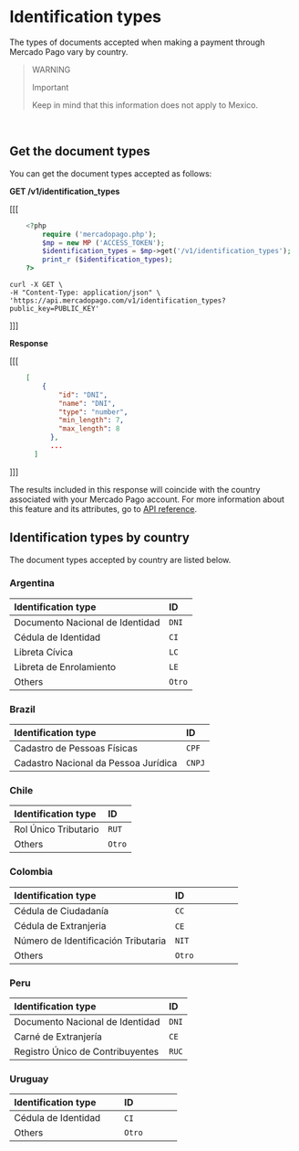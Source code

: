 
# Identification types

The types of documents accepted when making a payment through Mercado Pago vary by country.<br>

> WARNING
>
> Important
>
> Keep in mind that this information does not apply to Mexico.

<br>

## Get the document types

You can get the document types accepted as follows:

**GET /v1/identification_types**


[[[
```php
    <?php
        require ('mercadopago.php');
        $mp = new MP ('ACCESS_TOKEN');
        $identification_types = $mp->get('/v1/identification_types');
        print_r ($identification_types);
    ?>
```
```curl
curl -X GET \
-H "Content-Type: application/json" \
'https://api.mercadopago.com/v1/identification_types?public_key=PUBLIC_KEY'
```
]]]

**Response**


[[[
```json
    [
        {
            "id": "DNI",
            "name": "DNI",
            "type": "number",
            "min_length": 7,
            "max_length": 8
          },
          ...
      ]
```
]]]

The results included in this response will coincide with the country associated with your Mercado Pago account. For more information about this feature and its attributes, go to  [API reference](https://www.mercadopago.com.ar/developers/en/reference/identification_types/endpoints/_identification_types/get.yaml).

## Identification types by country

The document types accepted by country are listed below.

### Argentina

Identification type             | ID                       |
:------------------------------ | :----------------------- |
Documento Nacional de Identidad | `DNI`                    |
Cédula de Identidad             | `CI`                     |
Libreta Cívica                  | `LC`                     |
Libreta de Enrolamiento         | `LE`                     |
Others                          | `Otro`                   |

### Brazil

Identification type         | ID                       |
:-------------------------- | :----------------------- |
Cadastro de Pessoas Físicas | `CPF`                    |
Cadastro Nacional da Pessoa Jurídica | `CNPJ`                   |


### Chile

Identification type        | ID                       |
:------------------------- | :----------------------- |
Rol Único Tributario       | `RUT`                    |
Others                     | `Otro`                   |

### Colombia

Identification type                 | ID                       |
:---------------------------------- | :----------------------- |
Cédula de Ciudadanía                | `CC`                     |
Cédula de Extranjeria               | `CE`                     |
Número de Identificación Tributaria | `NIT`                    |
Others                              | `Otro`                   |

### Peru

Identification type              | ID                       |
:------------------------------- | :----------------------- |
Documento Nacional de Identidad  | `DNI`                    |
Carné de Extranjería             | `CE`                     |
Registro Único de Contribuyentes | `RUC`                    |

### Uruguay

Identification type        | ID                       |
:------------------------- | :----------------------- |
Cédula de Identidad        | `CI`                     |
Others                     | `Otro`                   |
